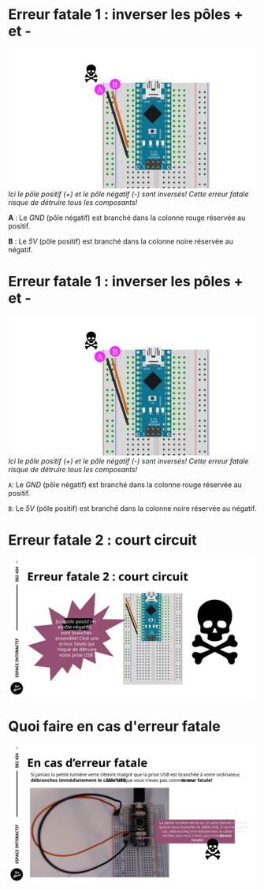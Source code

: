 # Erreur fatale 1 : inverser les pôles + et -

![Erreur fatale 1 : inverser les pôles + et -](erreur_fatale_1.SVG)
*Ici le pôle positif (+) et le pôle négatif (-) sont inversés! Cette erreur fatale risque de détruire tous les composants!*

**A** 
: Le *GND* (pôle négatif) est branché dans la colonne rouge réservée au positif. 

**B**
:  Le *5V* (pôle positif) est branché dans la colonne noire réservée au négatif.

# Erreur fatale 1 : inverser les pôles + et -

![Erreur fatale 1 : inverser les pôles + et -](erreur_fatale_1.SVG)
*Ici le pôle positif (+) et le pôle négatif (-) sont inversés! Cette erreur fatale risque de détruire tous les composants!*

`A`: Le *GND* (pôle négatif) est branché dans la colonne rouge réservée au positif. 

`B`:  Le *5V* (pôle positif) est branché dans la colonne noire réservée au négatif.


# Erreur fatale 2 : court circuit

![Erreur fatale 2 : court circuit](erreur_fatale_2.SVG)

# Quoi faire en cas d'erreur fatale

![Erreur fatale 3 : inverser les pôles + et -](erreur_fatale_quoi_faire.SVG)